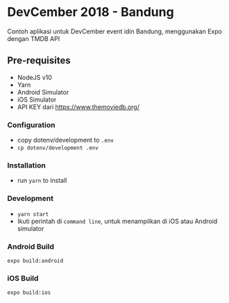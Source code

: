 # DevCember 2018 - Bandung
Contoh aplikasi untuk DevCember event idin Bandung, menggunakan Expo dengan TMDB API

## Pre-requisites
- NodeJS v10
- Yarn
- Android Simulator
- iOS Simulator
- API KEY dari https://www.themoviedb.org/

### Configuration
- copy dotenv/development to `.env`
- `cp dotenv/development .env`

### Installation
- run `yarn` to install

### Development
- `yarn start`
- Ikuti perintah di `command line`, untuk menampilkan di iOS atau Android simulator

### Android Build
`expo build:android`

### iOS Build
`expo build:ios`
